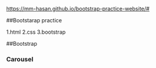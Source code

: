 https://mm-hasan.github.io/bootstrap-practice-website/#


##Bootstarap practice

1.html
2.css
3.bootstrap


##Bootstrap
### Carousel
